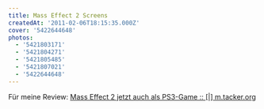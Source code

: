 ```yaml
---
title: Mass Effect 2 Screens
createdAt: '2011-02-06T18:15:35.000Z'
cover: '5422644648'
photos:
  - '5421803171'
  - '5421804271'
  - '5421805485'
  - '5421807021'
  - '5422644648'
---
```


Für meine Review: [Mass Effect 2 jetzt auch als PS3-Game :: [|] m.tacker.org](http://m.tacker.org/blog/2735.mass-effect-2-jetzt-auch-als-ps3-game.html)